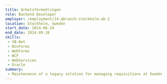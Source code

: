 ```yaml
---
title: Arbetsförmedlingen
role: Backend Developer
employer: /employment/14-qbranch-stockholm-ab-2
location: Stockholm, Sweden
start_date: 2014-06-24
end_date: 2014-09-26
skills:
 - VB.Net
 - WinForms
 - WebForms
 - WCF
 - WebServices
 - Oracle
summary:
 - Maintenance of a legacy solution for managing requisitions at Sweden's public employment services.
---
```

